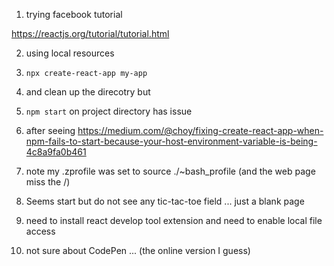 1. trying facebook tutorial 

https://reactjs.org/tutorial/tutorial.html

2. using local resources 

3. ```npx create-react-app my-app```

4. and clean up the direcotry but 

5. ```npm start``` on project directory has issue

6. after seeing https://medium.com/@choy/fixing-create-react-app-when-npm-fails-to-start-because-your-host-environment-variable-is-being-4c8a9fa0b461

7. note my .zprofile was set to source ./~bash_profile (and the web page miss the /)

8.  Seems start but do not see any tic-tac-toe field ... just a blank page

9. need to install react develop tool extension and need to enable local file access

10.  not sure about CodePen ... (the online version I guess)

